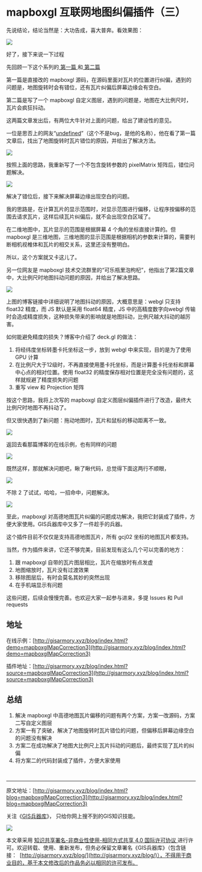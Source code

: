 # mapboxgl 互联网地图纠偏插件（三）

先说结论，结论当然是：大功告成，喜大普奔。看效果图：

![](http://blogimage.gisarmory.xyz/20210815195557.gif?imageView2/0/interlace/1/q/75|watermark/2/text/R0lT5YW15Zmo5bqT/font/5b6u6L2v6ZuF6buR/fontsize/1000/fill/IzgzODM4Mw==/dissolve/80/gravity/SouthEast/dx/10/dy/10|imageslim)



好了，接下来说一下过程

先回顾一下这个系列的[ 第一篇 ](http://gisarmory.xyz/blog/index.html?blog=mapboxglMapCorrection1)和[ 第二篇 ](http://gisarmory.xyz/blog/index.html?blog=mapboxglMapCorrection2)

第一篇是直接改的 mapboxgl 源码，在源码里面对瓦片的位置进行纠偏，遇到的问题是，地图旋转时会有错位，还有瓦片纠偏后屏幕边缘会有空白。

第二篇是写了一个 mapboxgl 自定义图层，遇到的问题是，地图在大比例尺时，瓦片会疯狂抖动。

这两篇文章发出后，有两位大牛针对上面的问题，给出了建设性的意见。

一位是思否上的网友“[undefined](https://segmentfault.com/a/1190000040196497)”（这个不是bug，是他的名称），他在看了第一篇文章后，找出了地图旋转时瓦片错位的原因，并给出了解决方法。

![](http://blogimage.gisarmory.xyz/20210815195638.png?imageView2/0/interlace/1/q/75|watermark/2/text/R0lT5YW15Zmo5bqT/font/5b6u6L2v6ZuF6buR/fontsize/1000/fill/IzgzODM4Mw==/dissolve/80/gravity/SouthEast/dx/10/dy/10|imageslim)

按照上面的思路，我重新写了一个不包含旋转参数的 pixelMatrix 矩阵后，错位问题解决。

![](http://blogimage.gisarmory.xyz/20210815195703.png?imageView2/0/interlace/1/q/75|watermark/2/text/R0lT5YW15Zmo5bqT/font/5b6u6L2v6ZuF6buR/fontsize/1000/fill/IzgzODM4Mw==/dissolve/80/gravity/SouthEast/dx/10/dy/10|imageslim)

解决了错位后，接下来解决屏幕边缘出现空白的问题。

我的思路是，在计算瓦片的显示范围时，对显示范围进行偏移，让程序按偏移的范围去请求瓦片，这样后续瓦片纠偏后，就不会出现空白区域了。

在二维地图中，瓦片显示的范围是根据屏幕 4 个角的坐标直接计算的。但 mapboxgl 是三维地图，三维地图的显示范围是根据相机的参数来计算的，需要判断相机视椎体和瓦片的相交关系，这里还没有整明白。

所以，这个方案就又卡这儿了。



另一位网友是 mapboxgl 技术交流群里的“可乐瓶里泡枸杞”，他指出了第2篇文章中，大比例尺时地图抖动问题的原因，并给出了解决思路。

![](http://blogimage.gisarmory.xyz/20210815195710.jpg?imageView2/0/interlace/1/q/75|watermark/2/text/R0lT5YW15Zmo5bqT/font/5b6u6L2v6ZuF6buR/fontsize/1000/fill/IzgzODM4Mw==/dissolve/80/gravity/SouthEast/dx/10/dy/10|imageslim)

上图的博客链接中详细说明了地图抖动的原因，大概意思是：webgl 只支持 float32 精度，而 JS 默认是采用 float64 精度，JS 中的高精度数字向webgl 传输时会造成精度损失，这种损失带来的影响就是地图抖动，比例尺越大抖动的越厉害。

如何能避免精度的损失？博客中介绍了 deck.gl 的做法：

1. 将经纬度坐标转墨卡托坐标这一步，放到 webgl 中来实现，目的是为了使用 GPU 计算
2. 在比例尺大于12级时，不再直接使用墨卡托坐标，而是计算墨卡托坐标和屏幕中心点的相对位置。使用 float32 的精度保存相对位置是完全没有问题的，这样就规避了精度损失的问题
3. 重写 view 和 Projection 矩阵

按这个思路，我将上次写的 mapboxgl 自定义图层纠偏插件进行了改造，最终大比例尺时地图不再抖动了。

但又很快遇到了新问题：拖动地图时，瓦片和鼠标的移动距离不一致。

![](http://blogimage.gisarmory.xyz/20210815195718.gif?imageView2/0/interlace/1/q/75|watermark/2/text/R0lT5YW15Zmo5bqT/font/5b6u6L2v6ZuF6buR/fontsize/1000/fill/IzgzODM4Mw==/dissolve/80/gravity/SouthEast/dx/10/dy/10|imageslim)

返回去看那篇博客的在线示例，也有同样的问题

![](http://blogimage.gisarmory.xyz/20210815195725.gif?imageView2/0/interlace/1/q/75|watermark/2/text/R0lT5YW15Zmo5bqT/font/5b6u6L2v6ZuF6buR/fontsize/1000/fill/IzgzODM4Mw==/dissolve/80/gravity/SouthEast/dx/10/dy/10|imageslim)

既然这样，那就解决问题吧，瞅了瞅代码，总觉得下面这两行不顺眼，

![](http://blogimage.gisarmory.xyz/20210815195733.png?imageView2/0/interlace/1/q/75|watermark/2/text/R0lT5YW15Zmo5bqT/font/5b6u6L2v6ZuF6buR/fontsize/1000/fill/IzgzODM4Mw==/dissolve/80/gravity/SouthEast/dx/10/dy/10|imageslim)

不除 2 了试试，哈哈，一招命中，问题解决。

![](http://blogimage.gisarmory.xyz/20210815195741.gif?imageView2/0/interlace/1/q/75|watermark/2/text/R0lT5YW15Zmo5bqT/font/5b6u6L2v6ZuF6buR/fontsize/1000/fill/IzgzODM4Mw==/dissolve/80/gravity/SouthEast/dx/10/dy/10|imageslim)



至此，mapboxgl 对高德地图瓦片纠偏的问题成功解决，我把它封装成了插件，方便大家使用。GIS兵器库中又多了一件趁手的兵器。

这个插件目前不仅仅是支持高德地图瓦片，所有 gcj02 坐标的地图瓦片都支持。

当然，作为插件来讲，它还不够完美，目前发现有这么几个可以完善的地方：

1. 跟 mapboxgl 自带的瓦片图层相比，瓦片在缩放时有点发虚
2. 地图缩放时，瓦片没有过渡效果
3. 移除图层后，有时会莫名其妙的突然出现
4. 在手机端显示有问题

这些问题，后续会慢慢完善。也欢迎大家一起参与进来，多提 Issues 和 Pull requests



## 地址

在线示例：[http://gisarmory.xyz/blog/index.html?demo=mapboxglMapCorrection3](http://gisarmory.xyz/blog/index.html?demo=mapboxglMapCorrection3)

插件地址：[http://gisarmory.xyz/blog/index.html?source=mapboxglMapCorrection3](http://gisarmory.xyz/blog/index.html?source=mapboxglMapCorrection3)



## 总结

1. 解决 mapboxgl 中高德地图瓦片偏移的问题有两个方案，方案一改源码，方案二写自定义图层
2. 方案一有了突破，解决了地图旋转时瓦片错位的问题，但偏移后屏幕边缘空白的问题没有解决
3. 方案二在成功解决了地图大比例尺上瓦片抖动的问题后，最终实现了瓦片的纠偏
4. 将方案二的代码封装成了插件，方便大家使用

<br>

* * *

原文地址：[http://gisarmory.xyz/blog/index.html?blog=mapboxglMapCorrection3](http://gisarmory.xyz/blog/index.html?blog=mapboxglMapCorrection3)

关注《[GIS兵器库](http://gisarmory.xyz/blog/index.html?blog=wechat)》， 只给你网上搜不到的GIS知识技能。

![](http://blogimage.gisarmory.xyz/20200923063756.png)

本文章采用 [知识共享署名-非商业性使用-相同方式共享 4.0 国际许可协议 ](https://creativecommons.org/licenses/by-nc-sa/4.0/deed.zh)进行许可。欢迎转载、使用、重新发布，但务必保留文章署名《GIS兵器库》（包含链接：  [http://gisarmory.xyz/blog/](http://gisarmory.xyz/blog/)），不得用于商业目的，基于本文修改后的作品务必以相同的许可发布。





